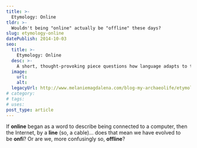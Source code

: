 ```yaml
---
title: >-
  Etymology: Online
tldr: >-
  Wouldn't being "online" actually be "offline" these days?
slug: etymology-online
datePublish: 2014-10-03
seo:
  title: >-
    Etymology: Online
  desc: >-
    A short, thought-provoking piece questions how language adapts to technological advances.
  image:
    url:
    alt:
  legacyUrl: http://www.melaniemagdalena.com/blog-my-archaeolife/etymology-online
# category:
# tags:
# uses:
post_type: article
---
```


If **online** began as a word to describe being connected to a computer, then the Internet, by a **line** (so, a cable)... does that mean we have evolved to be **onfi**? Or are we, more confusingly so, **offline**?
